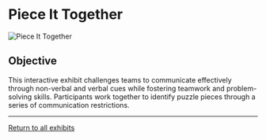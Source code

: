 # Piece It Together

![Piece It Together](../images/piece-it-together.jpg)

## Objective

This interactive exhibit challenges teams to communicate effectively through non-verbal and verbal cues while fostering 
teamwork and problem-solving skills. Participants work together to identify puzzle pieces through a series of 
communication restrictions.

---
[Return to all exhibits](../README.md)
